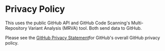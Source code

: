 # Privacy Policy

This uses the public GitHub API and GitHub Code Scanning's Multi-Repository Variant Analysis (MRVA) tool. Both send data to GitHub.

Please see the [GitHub Privacy Statement](https://docs.github.com/en/site-policy/privacy-policies/github-privacy-statement)for GitHub's overall GitHub privacy policy.
